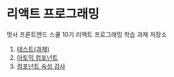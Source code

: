 # 리액트 프로그래밍

멋사 프론트엔드 스쿨 10기 리액트 프로그래밍 학습 과제 저장소

1. [테스트(과제)](https://github.com/rewind122/react/tree/homework/02-design-handoff)
2. [아토믹 컴포넌트](https://github.com/rewind122/react/tree/homework/homework-01)
3. [컴포넌트 속성 검사](https://github.com/rewind122/react/tree/homework/homework-02)